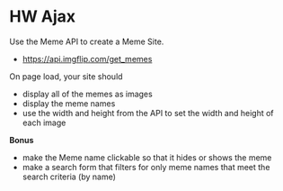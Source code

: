# HW Ajax

Use the Meme API to create a Meme Site.

- https://api.imgflip.com/get_memes

On page load, your site should 
- display all of the memes as images
- display the meme names 
- use the width and height from the API to set the width and height of each image

**Bonus**
- make the Meme name clickable so that it hides or shows the meme
- make a search form that filters for only meme names that meet the search criteria (by name)
